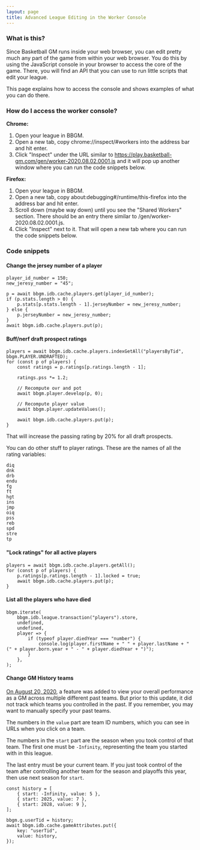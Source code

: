 ```yaml
---
layout: page
title: Advanced League Editing in the Worker Console
---
```


### What is this?

Since Basketball GM runs inside your web browser, you can edit pretty much any part of the game from within your web browser. You do this by using the JavaScript console in your browser to access the core of the game. There, you will find an API that you can use to run little scripts that edit your league.

This page explains how to access the console and shows examples of what you can do there.

### How do I access the worker console?

**Chrome:**

1. Open your league in BBGM.
2. Open a new tab, copy chrome://inspect/#workers into the address bar and hit enter.
3. Click "Inspect" under the URL similar to https://play.basketball-gm.com/gen/worker-2020.08.02.0001.js and it will pop up another window where you can run the code snippets below.

**Firefox:**

1. Open your league in BBGM.
2. Open a new tab, copy about:debugging#/runtime/this-firefox into the address bar and hit enter.
3. Scroll down (maybe way down) until you see the "Shared Workers" section. There should be an entry there similar to /gen/worker-2020.08.02.0001.js.
4. Click "Inspect" next to it. That will open a new tab where you can run the code snippets below.

### Code snippets

#### Change the jersey number of a player

```
player_id_number = 150;
new_jeresy_number = "45";

p = await bbgm.idb.cache.players.get(player_id_number);
if (p.stats.length > 0) {
    p.stats[p.stats.length - 1].jerseyNumber = new_jeresy_number;
} else {
    p.jerseyNumber = new_jeresy_number;
}
await bbgm.idb.cache.players.put(p);
```

#### Buff/nerf draft prospect ratings

```
players = await bbgm.idb.cache.players.indexGetAll("playersByTid", bbgm.PLAYER.UNDRAFTED);
for (const p of players) {
    const ratings = p.ratings[p.ratings.length - 1];

    ratings.pss *= 1.2;

    // Recompute ovr and pot
    await bbgm.player.develop(p, 0);

    // Recompute player value
    await bbgm.player.updateValues();

    await bbgm.idb.cache.players.put(p);
}
```

That will increase the passing rating by 20% for all draft prospects.

You can do other stuff to player ratings. These are the names of all the rating variables:

```
diq
dnk
drb
endu
fg
ft
hgt
ins
jmp
oiq
pss
reb
spd
stre
tp
```

#### "Lock ratings" for all active players

```
players = await bbgm.idb.cache.players.getAll();
for (const p of players) {
    p.ratings[p.ratings.length - 1].locked = true;
    await bbgm.idb.cache.players.put(p);
}
```

#### List all the players who have died

```
bbgm.iterate(
    bbgm.idb.league.transaction("players").store,
    undefined,
    undefined,
    player => {
        if (typeof player.diedYear === "number") {
            console.log(player.firstName + " " + player.lastName + " (" + player.born.year + " - " + player.diedYear + ")");
        }
    },
);
```

#### Change GM History teams

[On August 20, 2020](https://basketball-gm.com/blog/2020/08/gm-history/), a feature was added to view your overall performance as a GM across multiple different past teams. But prior to this update, it did not track which teams you controlled in the past. If you remember, you may want to manually specify your past teams.

The numbers in the `value` part are team ID numbers, which you can see in URLs when you click on a team.

The numbers in the `start` part are the season when you took control of that team. The first one must be `-Infinity`, representing the team you started with in this league.

The last entry must be your current team. If you just took control of the team after controlling another team for the season and playoffs this year, then use next season for `start`.

```
const history = [
    { start: -Infinity, value: 5 },
    { start: 2025, value: 7 },
    { start: 2028, value: 9 },
];

bbgm.g.userTid = history;
await bbgm.idb.cache.gameAttributes.put({
    key: "userTid",
    value: history,
});
```

